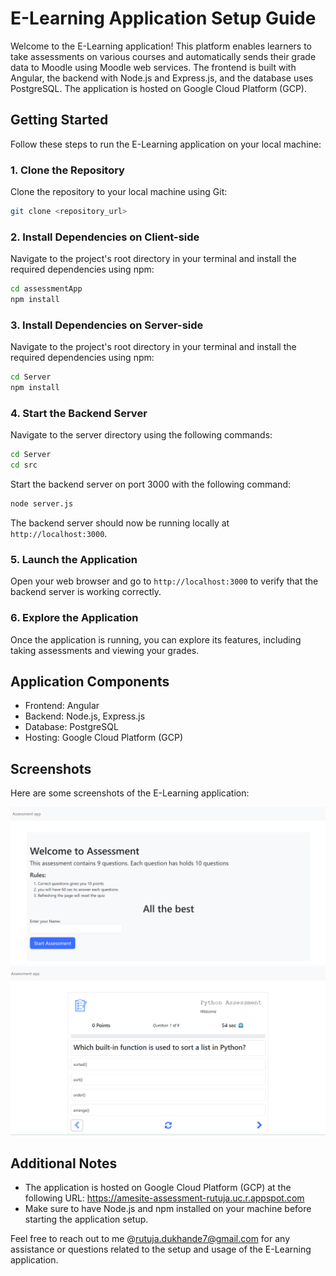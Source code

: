 # E-Learning Application Setup Guide

Welcome to the E-Learning application! This platform enables learners to take assessments on various courses and automatically sends their grade data to Moodle using Moodle web services. The frontend is built with Angular, the backend with Node.js and Express.js, and the database uses PostgreSQL. The application is hosted on Google Cloud Platform (GCP).

## Getting Started

Follow these steps to run the E-Learning application on your local machine:

### 1. Clone the Repository

Clone the repository to your local machine using Git:

```bash
git clone <repository_url>
```

### 2. Install Dependencies on Client-side

Navigate to the project's root directory in your terminal and install the required dependencies using npm:

```bash
cd assessmentApp
npm install
```
### 3. Install Dependencies on Server-side

Navigate to the project's root directory in your terminal and install the required dependencies using npm:

```bash
cd Server
npm install
```

### 4. Start the Backend Server

Navigate to the server directory using the following commands:

```bash
cd Server
cd src
```

Start the backend server on port 3000 with the following command:

```bash
node server.js
```

The backend server should now be running locally at `http://localhost:3000`.

### 5. Launch the Application

Open your web browser and go to `http://localhost:3000` to verify that the backend server is working correctly.

### 6. Explore the Application

Once the application is running, you can explore its features, including taking assessments and viewing your grades.

## Application Components

- Frontend: Angular
- Backend: Node.js, Express.js
- Database: PostgreSQL
- Hosting: Google Cloud Platform (GCP)

## Screenshots

Here are some screenshots of the E-Learning application:

![Screenshot 1](Img1.png)
![Screenshot 2](Img2.png)

## Additional Notes

- The application is hosted on Google Cloud Platform (GCP) at the following URL: https://amesite-assessment-rutuja.uc.r.appspot.com
- Make sure to have Node.js and npm installed on your machine before starting the application setup.

Feel free to reach out to me @rutuja.dukhande7@gmail.com for any assistance or questions related to the setup and usage of the E-Learning application.
